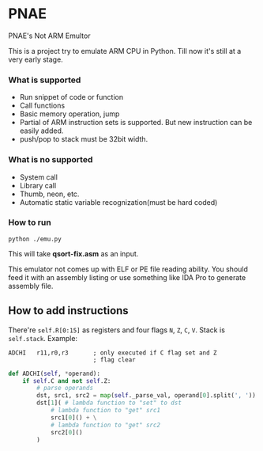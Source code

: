 PNAE
====
PNAE's Not ARM Emultor

This is a project try to emulate ARM CPU in Python. Till now it's still at a  very early stage.

### What is supported
- Run snippet of code or function
- Call functions
- Basic memory operation, jump
- Partial of ARM instruction sets is supported. But new instruction can be easily added.
- push/pop to stack must be 32bit width.

### What is no supported
- System call
- Library call
- Thumb, neon, etc.
- Automatic static variable recognization(must be hard coded)

### How to run
    python ./emu.py
This will take **qsort-fix.asm** as an input.

This emulator not comes up with ELF or PE file reading ability. You should feed it with an assembly listing or use something like IDA Pro to generate assembly file.

## How to add instructions
There're `self.R[0:15]` as registers and four flags `N`, `Z`, `C`, `V`. Stack is `self.stack`.
Example:

    ADCHI   r11,r0,r3       ; only executed if C flag set and Z
                            ; flag clear

```Python
def ADCHI(self, *operand):
    if self.C and not self.Z:
        # parse operands
        dst, src1, src2 = map(self._parse_val, operand[0].split(', '))
        dst[1]( # lambda function to "set" to dst
            # lambda function to "get" src1
            src1[0]() + \
            # lambda function to "get" src2
            src2[0]() 
        )
```